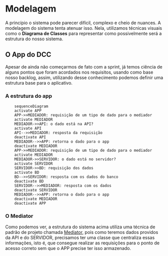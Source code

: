 # Modelagem

A princípio o sistema pode parecer difícil, complexo e cheio de nuances. A modelagem do sistema tenta atenuar isso. Nela, utilizamos técnicas visuais como o **Diagrama de Classes** para representar como possivelmente será a estrutura do nosso sistema.

## O App do DCC

Apesar de ainda não começarmos de fato com a sprint, já temos ciência de alguns pontos que foram acordados nos requisitos, usando como base nosso backlog, assim, utilizando desse conhecimento podemos definir uma estrutura base para o aplicativo.

### A estrutura do app

```mermaid
    sequenceDiagram
    activate APP
    APP->>MEDIADOR: requisição de um tipo de dado para o mediador
    activate MEDIADOR
    MEDIADOR->>API: o dado está na API?
    activate API
    API-->>MEDIADOR: resposta da requisição
    deactivate API
    MEDIADOR-->>APP: retorna o dado para o app
    deactivate MEDIADOR
    APP->>MEDIADOR: requisição de um tipo de dado para o mediador
    activate MEDIADOR  
    MEDIADOR->>SERVIDOR: o dado está no servidor?
    activate SERVIDOR
    SERVIDOR->>BD: requisição dos dados
    activate BD
    BD-->>SERVIDOR: resposta com os dados do banco
    deactivate BD
    SERVIDOR-->>MEDIADOR: resposta com os dados
    deactivate SERVIDOR
    MEDIADOR-->>APP: retorna o dado para o app
    deactivate MEDIADOR
	deactivate APP
```

### O Mediator

Como podemos ver, a estrutura do sistema acima utiliza uma técnica de padrão de projeto chamada [Mediator](https://refactoring.guru/pt-br/design-patterns/mediator), pois como teremos dados providos da API e do SERVIDOR, precisamos ter uma classe que centraliza essas informações, isto é, que consegue realizar as requisições para o ponto de acesso correto sem que o APP precise ter isso armazenado.
